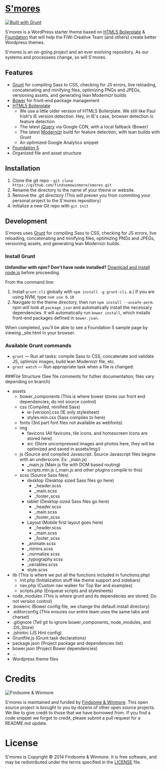 # [S'mores](https://github.com/findsomewinmore/smores)

[![Built with Grunt](https://cdn.gruntjs.com/builtwith.png)](http://gruntjs.com/)

S'mores is a WordPress starter theme based on [HTML5 Boilerplate](http://html5boilerplate.com/) & [Foundation](http://foundation.zurb.com) that will help the FiWi Creative Team (and others) create better Wordpress themes.

S'mores is an on-going project and an ever evolving repository. As our systems and processees change, so will S'mores.

## Features

* [Grunt](http://gruntjs.com) for compiling Sass to CSS, checking for JS errors, live reloading, concatenating and minifying files, optimizing PNGs and JPEGs, versioning assets, and generating lean Modernizr builds
* [Bower](http://bower.io/) for front-end package management
* [HTML5 Boilerplate](http://html5boilerplate.com/)
  * We use a little older version of HTML5 Boilerplate. We still like Paul Irish's IE version detection. Hey, in IE's case, browser detection _is_ feature detection. 
  * The latest [jQuery](http://jquery.com/) via Google CDN, with a local fallback (Bower)
  * The latest [Modernizr](http://modernizr.com/) build for feature detection, with lean builds with Grunt
  * An optimized Google Analytics snippet
* [Foundation 5](http://foundation.zurb.com)
* Organized file and asset structure

## Installation

1. Clone the git repo - `git clone https://github.com/findsomewinmore/smores.git`
2. Rename the directory to the name of your theme or website.
3. Remove the .git directory (This will preven you from commiting your personal project to the S'mores repositiory)
4. Initialize a new Git repo with `git init`

## Development

S'mores uses [Grunt](http://gruntjs.com/) for compiling Sass to CSS, checking for JS errors, live reloading, concatenating and minifying files, optimizing PNGs and JPEGs, versioning assets, and generating lean Modernizr builds.


### Install Grunt

**Unfamiliar with npm? Don't have node installed?** [Download and install node.js](http://nodejs.org/download/) before proceeding.

From the command line:

1. Install `grunt-cli` globally with `npm install -g grunt-cli`.
	a.) If you are using NVM, type `nvm use 0.10`
2. Navigate to the theme directory, then run `npm install --unsafe-perm`. npm will look at `package.json` and automatically install the necessary dependencies. It will automatically run `bower install`, which installs front-end packages defined in `bower.json`. 

When completed, you'll be able to see a Foundation 5 sample page by viewing _site.html in your browser. 

### Available Grunt commands

* `grunt` — Run all tasks: compile Sass to CSS, concatenate and validate JS, optimize images, build lean Modernizr file, etc.
* `grunt watch` — Run appropriate task when a file is changed.

###File Structure (See file comments for futher documentation; files vary depending on branch)
 * assets
	* bower_components (This is where bower stores our front end dependencies; do not source control)
	* css (Compiled, minified Sass)
		* ie-[version].css (IE only stylesheet)
		* styles.min.css (Sass compiles to here)
	* fonts (3rd part font files not available as webfonts)
	* img 
		* favicons (All favicons, tile icons, and homescreen icons are stored here)
		* src (Store uncompressed images and photos here, they will be optimized and saved in assets/img/)
	* js (Source and compiled Javascript. Source Javascript files begine with an underscore. Ex: \_main.js)
		* \_main.js (Main js file with DOM based routing)
		* scripts.min.js (\_main.js and other plugins compile to this)
	* scss (Source Sass files)
		* desktop (Desktop sized Sass files go here)
			* \_header.scss
			* \_main.scss
			* \_footer_scss
		* tablet (Desktop sized Sass files go here)
			 * \_header.scss
			* \_main.scss
			* \_footer_scss
		* Layout (Mobile first layout goes here)
			* \_header.scss
			* \_main.scss
			* \_footer_scss
		* \_animate.scss 
		* \_minins.scss
		* \_normalize.scss
		* \_typography.scss
		* \_variables.scss
		* style.scss
* lib (This is where we put all the functions included in functions.php)
	* init.php (Initialization stuff like theme support and sidebars)
	* nav.php (Custom nav walker for Top Bar and examples)
	* scripts.php (Enqueue scripts and stylesheets)
* node_modules (This is where grunt and its dependecies are stored; Do not version control)
* .bowerrc (Bower config file, we change the default install directory)
* .editorconfig (This ensures our entire team uses the same tabs and charset)
* .gitignore (Tell git to ignore bower_components, node_modules, and .DS_Store)
* .jshintrc (JS Hint config)
* Gruntfile.js (Grunt task declarations)
* package.json (Project package and dependencies list)
* bower.json (Project Bower dependencies)
* ...
* Wordpress theme files

# Credits

![Findsome & Winmore](http://findsomewinmore.com/wp-content/themes/Smores/images/logo.png)

S'mores is maintained and funded by [Findsome & Winmore](http://findsomewinmore.com). This open source project is brought to you by dozens of other open source projects. We like to give credit to those that we have borrowed from. If you find a code snippet we forgot to credit, please submit a pull request for a README.md update.


# License

S'mores is Copyright © 2014 Findsome & Winmore. It is free software, and may be redistributed under the terms specified in the [LICENSE](LICENSE.md) file.
